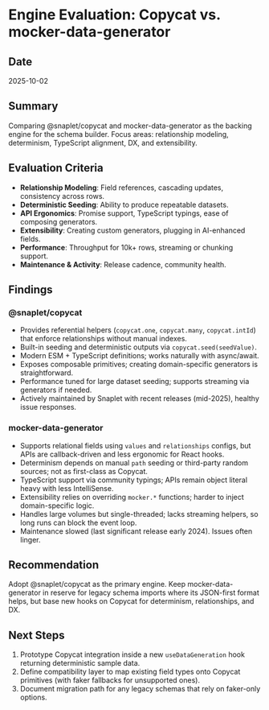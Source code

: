 # Engine Evaluation: Copycat vs. mocker-data-generator

## Date
2025-10-02

## Summary
Comparing @snaplet/copycat and mocker-data-generator as the backing engine for the schema builder. Focus areas: relationship modeling, determinism, TypeScript alignment, DX, and extensibility.

## Evaluation Criteria
- **Relationship Modeling**: Field references, cascading updates, consistency across rows.
- **Deterministic Seeding**: Ability to produce repeatable datasets.
- **API Ergonomics**: Promise support, TypeScript typings, ease of composing generators.
- **Extensibility**: Creating custom generators, plugging in AI-enhanced fields.
- **Performance**: Throughput for 10k+ rows, streaming or chunking support.
- **Maintenance & Activity**: Release cadence, community health.

## Findings
### @snaplet/copycat
- Provides referential helpers (`copycat.one`, `copycat.many`, `copycat.intId`) that enforce relationships without manual indexes.
- Built-in seeding and deterministic outputs via `copycat.seed(seedValue)`.
- Modern ESM + TypeScript definitions; works naturally with async/await.
- Exposes composable primitives; creating domain-specific generators is straightforward.
- Performance tuned for large dataset seeding; supports streaming via generators if needed.
- Actively maintained by Snaplet with recent releases (mid-2025), healthy issue responses.

### mocker-data-generator
- Supports relational fields using `values` and `relationships` configs, but APIs are callback-driven and less ergonomic for React hooks.
- Determinism depends on manual `path` seeding or third-party random sources; not as first-class as Copycat.
- TypeScript support via community typings; APIs remain object literal heavy with less IntelliSense.
- Extensibility relies on overriding `mocker.*` functions; harder to inject domain-specific logic.
- Handles large volumes but single-threaded; lacks streaming helpers, so long runs can block the event loop.
- Maintenance slowed (last significant release early 2024). Issues often linger.

## Recommendation
Adopt @snaplet/copycat as the primary engine. Keep mocker-data-generator in reserve for legacy schema imports where its JSON-first format helps, but base new hooks on Copycat for determinism, relationships, and DX.

## Next Steps
1. Prototype Copycat integration inside a new `useDataGeneration` hook returning deterministic sample data.
2. Define compatibility layer to map existing field types onto Copycat primitives (with faker fallbacks for unsupported ones).
3. Document migration path for any legacy schemas that rely on faker-only options.
